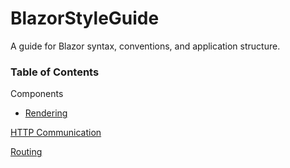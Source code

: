 

# BlazorStyleGuide
A guide for Blazor syntax, conventions, and application structure.

### Table of Contents



Components

 - [Rendering](https://github.com/sfvicente/BlazorStyleGuide/blob/master/Components-Rendering.md)



[HTTP Communication](https://github.com/sfvicente/BlazorStyleGuide/blob/master/HttpCommunication.md)

[Routing](https://github.com/sfvicente/BlazorStyleGuide/blob/master/Routing.md)
